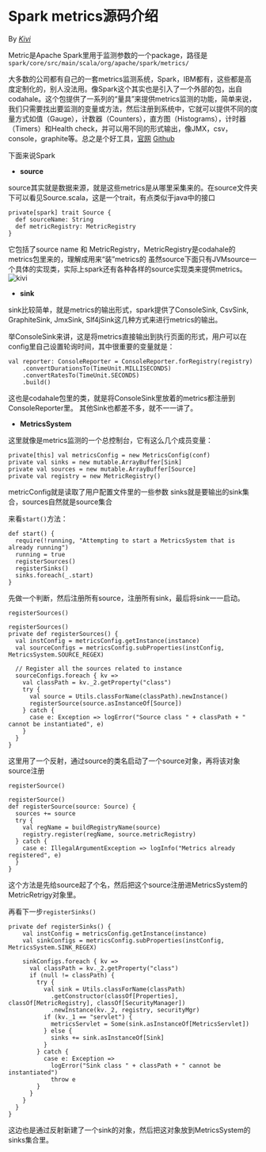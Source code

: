 # Spark metrics源码介绍

By *[Kivi](https://github.com/qifanj)*

Metric是Apache Spark里用于监测参数的一个package，路径是`spark/core/src/main/scala/org/apache/spark/metrics/`

大多数的公司都有自己的一套metrics监测系统，Spark，IBM都有，这些都是高度定制化的，别人没法用。像Spark这个其实也是引入了一个外部的包，出自codahale。这个包提供了一系列的“量具”来提供metrics监测的功能，简单来说，我们只需要找出要监测的变量或方法，然后注册到系统中，它就可以提供不同的度量方式如值（Gauge），计数器（Counters），直方图（Histograms），计时器（Timers）和Health check，并可以用不同的形式输出，像JMX，csv，console，graphite等。总之是个好工具，[官网](http://metrics.dropwizard.io/)  [Github](https://github.com/dropwizard/metrics)

下面来说Spark

- **source**

source其实就是数据来源，就是这些metrics是从哪里采集来的。在source文件夹下可以看见Source.scala，这是一个trait，有点类似于java中的接口
		
	private[spark] trait Source {
	  def sourceName: String
	  def metricRegistry: MetricRegistry
	}

它包括了source name 和 MetricRegistry，MetricRegistry是codahale的metrics包里来的，理解成用来“装”metrics的
虽然source下面只有JVMsource一个具体的实现类，实际上spark还有各种各样的source实现类来提供metrics。
![kivi](/Users/qf_jin/Documents/rubyfrea.github.io/image/sourceclass.png "Source Classes")

- **sink**

sink比较简单，就是metrics的输出形式，spark提供了ConsoleSink, CsvSink, GraphiteSink, JmxSink, Slf4jSink这几种方式来进行metrics的输出。

举ConsoleSink来讲，这是将metrics直接输出到执行页面的形式，用户可以在config里自己设置轮询时间，其中很重要的变量就是：

	val reporter: ConsoleReporter = ConsoleReporter.forRegistry(registry)
	    .convertDurationsTo(TimeUnit.MILLISECONDS)
	    .convertRatesTo(TimeUnit.SECONDS)
	    .build()

这也是codahale包里的类，就是将ConsoleSink里放着的metrics都注册到ConsoleReporter里。
其他Sink也都差不多，就不一一讲了。

- **MetricsSystem**

这里就像是metrics监测的一个总控制台，它有这么几个成员变量：

	private[this] val metricsConfig = new MetricsConfig(conf)
	private val sinks = new mutable.ArrayBuffer[Sink]
	private val sources = new mutable.ArrayBuffer[Source]
	private val registry = new MetricRegistry()

metricConfig就是读取了用户配置文件里的一些参数
sinks就是要输出的sink集合，sources自然就是source集合

来看`start()`方法：

	def start() {
	  require(!running, "Attempting to start a MetricsSystem that is already running")
	  running = true
	  registerSources()
	  registerSinks()
	  sinks.foreach(_.start)
	}

先做一个判断，然后注册所有source，注册所有sink，最后将sink一一启动。

`registerSources()`

	registerSources()
	private def registerSources() {
	  val instConfig = metricsConfig.getInstance(instance)
	  val sourceConfigs = metricsConfig.subProperties(instConfig, MetricsSystem.SOURCE_REGEX)

	  // Register all the sources related to instance
	  sourceConfigs.foreach { kv =>
	    val classPath = kv._2.getProperty("class")
	    try {
	      val source = Utils.classForName(classPath).newInstance()
	      registerSource(source.asInstanceOf[Source])
	    } catch {
	      case e: Exception => logError("Source class " + classPath + " cannot be instantiated", e)
	    }
	  }
	}

这里用了一个反射，通过source的类名启动了一个source对象，再将该对象source注册

`registerSource()`

	registerSource()
	def registerSource(source: Source) {
	  sources += source
	  try {
	    val regName = buildRegistryName(source)
	    registry.register(regName, source.metricRegistry)
	  } catch {
	    case e: IllegalArgumentException => logInfo("Metrics already registered", e)
	  }
	}

这个方法是先给source起了个名，然后把这个source注册进MetricsSystem的MetricRetrigy对象里。

再看下一步`registerSinks()`

	private def registerSinks() {
	    val instConfig = metricsConfig.getInstance(instance)
	    val sinkConfigs = metricsConfig.subProperties(instConfig, MetricsSystem.SINK_REGEX)

	    sinkConfigs.foreach { kv =>
	      val classPath = kv._2.getProperty("class")
	      if (null != classPath) {
	        try {
	          val sink = Utils.classForName(classPath)
	            .getConstructor(classOf[Properties], classOf[MetricRegistry], classOf[SecurityManager])
	            .newInstance(kv._2, registry, securityMgr)
	          if (kv._1 == "servlet") {
	            metricsServlet = Some(sink.asInstanceOf[MetricsServlet])
	          } else {
	            sinks += sink.asInstanceOf[Sink]
	          }
	        } catch {
	          case e: Exception =>
	            logError("Sink class " + classPath + " cannot be instantiated")
	            throw e
	        }
	      }
	    }
	  }
	}
		
这边也是通过反射新建了一个sink的对象，然后把这对象放到MetricsSystem的sinks集合里。